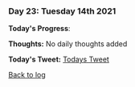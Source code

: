 ### Day 23: Tuesday 14th 2021

**Today's Progress**:   

**Thoughts:** No daily thoughts added

**Today's Tweet:** [Todays Tweet](https://twitter.com/MrAldoJack/status/1470852976096993285?s=20)

[Back to log](/log.md)